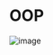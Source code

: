 # OOP


![image](https://user-images.githubusercontent.com/84633587/119232358-4625d280-bb25-11eb-805d-f2980cf996ba.png)

